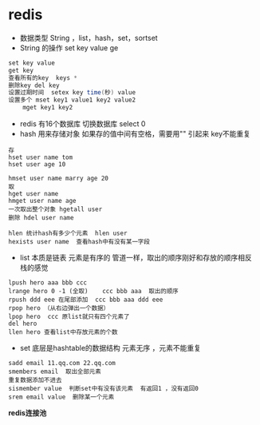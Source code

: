 # redis

* 数据类型 String ，list，hash，set，sortset
* String 的操作 set key value     ge

```java
set key value 
get key
查看所有的key  keys *
删除key del key
设置过期时间  setex key time(秒) value
设置多个 mset key1 value1 key2 value2
    mget key1 key2
```

* redis 有16个数据库 切换数据库 select  0
* hash 用来存储对象  如果存的值中间有空格，需要用"" 引起来 key不能重复

```
存
hset user name tom
hset user age 10

hmset user name marry age 20
取
hget user name 
hmget user name age
一次取出整个对象 hgetall user
删除 hdel user name

hlen 统计hash有多少个元素  hlen user
hexists user name  查看hash中有没有某一字段
```

* list 本质是链表 元素是有序的    管道一样，取出的顺序刚好和存放的顺序相反  栈的感觉

```
lpush hero aaa bbb ccc
lrange hero 0 -1 (全取)    ccc bbb aaa  取出的顺序
rpush ddd eee 在尾部添加  ccc bbb aaa ddd eee
rpop hero （从右边弹出一个数据）
lpop hero  ccc 原list就只有四个元素了
del hero
llen hero 查看list中存放元素的个数
```

* set 底层是hashtable的数据结构 元素无序 ，元素不能重复

```
sadd email 11.qq.com 22.qq.com
smembers email  取出全部元素
重复数据添加不进去
sismember value  判断set中有没有该元素  有返回1 ，没有返回0
srem email value  删除某一个元素
```

**redis连接池**

